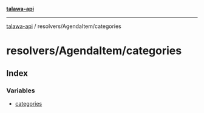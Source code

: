 [**talawa-api**](../../../README.md)

***

[talawa-api](../../../modules.md) / resolvers/AgendaItem/categories

# resolvers/AgendaItem/categories

## Index

### Variables

- [categories](variables/categories.md)
